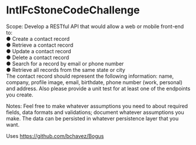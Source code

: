# IntlFcStoneCodeChallenge

Scope:
Develop a RESTful API that would allow a web or mobile front-end to:  
● Create a contact record  
● Retrieve a contact record  
● Update a contact record  
● Delete a contact record  
● Search for a record by email or phone number  
● Retrieve all records from the same state or city  
The contact record should represent the following information: name, company, profile image, email,
birthdate, phone number (work, personal) and address.
Also please provide a unit test for at least one of the endpoints you create.

Notes:
Feel free to make whatever assumptions you need to about required fields, data formats and
validations; document whatever assumptions you make. The data can be persisted in whatever
persistence layer that you want.
  
   
    
 Uses https://github.com/bchavez/Bogus
